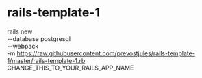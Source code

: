 # rails-template-1

rails new \
  --database postgresql \
  --webpack \
  -m https://raw.githubusercontent.com/prevostjules/rails-template-1/master/rails-template-1.rb \
  CHANGE_THIS_TO_YOUR_RAILS_APP_NAME
